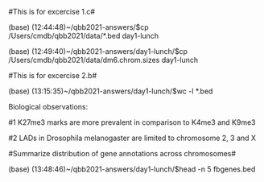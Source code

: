 #This is for excercise 1.c#

(base) (12:44:48)~/qbb2021-answers/$cp /Users/cmdb/qbb2021/data/*.bed day1-lunch

(base) (12:49:40)~/qbb2021-answers/day1-lunch/$cp /Users/cmdb/qbb2021/data/dm6.chrom.sizes day1-lunch

#This is for excercise 2.b#

(base) (13:15:35)~/qbb2021-answers/day1-lunch/$wc -l *.bed

Biological observations:

#1 K27me3 marks are more prevalent in comparison to K4me3 and K9me3

#2 LADs in Drosophila melanogaster are limited to chromosome 2, 3 and X

#Summarize distribution of gene annotations across chromosomes#

(base) (13:48:46)~/qbb2021-answers/day1-lunch/$head -n 5 fbgenes.bed

